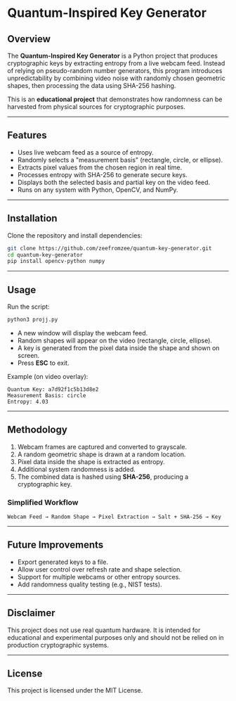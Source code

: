 # Quantum-Inspired Key Generator

## Overview

The **Quantum-Inspired Key Generator** is a Python project that produces cryptographic keys by extracting entropy from a live webcam feed.
Instead of relying on pseudo-random number generators, this program introduces unpredictability by combining video noise with randomly chosen geometric shapes, then processing the data using SHA-256 hashing.

This is an **educational project** that demonstrates how randomness can be harvested from physical sources for cryptographic purposes.

---

## Features

* Uses live webcam feed as a source of entropy.
* Randomly selects a "measurement basis" (rectangle, circle, or ellipse).
* Extracts pixel values from the chosen region in real time.
* Processes entropy with SHA-256 to generate secure keys.
* Displays both the selected basis and partial key on the video feed.
* Runs on any system with Python, OpenCV, and NumPy.

---

## Installation

Clone the repository and install dependencies:

```bash
git clone https://github.com/zeefromzee/quantum-key-generator.git
cd quantum-key-generator
pip install opencv-python numpy
```

---

## Usage

Run the script:

```bash
python3 projj.py
```

* A new window will display the webcam feed.
* Random shapes will appear on the video (rectangle, circle, ellipse).
* A key is generated from the pixel data inside the shape and shown on screen.
* Press **ESC** to exit.

Example (on video overlay):

```
Quantum Key: a7d92f1c5b13d8e2
Measurement Basis: circle
Entropy: 4.03
```

---

## Methodology

1. Webcam frames are captured and converted to grayscale.
2. A random geometric shape is drawn at a random location.
3. Pixel data inside the shape is extracted as entropy.
4. Additional system randomness is added.
5. The combined data is hashed using **SHA-256**, producing a cryptographic key.

### Simplified Workflow

```
Webcam Feed → Random Shape → Pixel Extraction → Salt + SHA-256 → Key
```

---

## Future Improvements

* Export generated keys to a file.
* Allow user control over refresh rate and shape selection.
* Support for multiple webcams or other entropy sources.
* Add randomness quality testing (e.g., NIST tests).

---

## Disclaimer

This project does not use real quantum hardware.
It is intended for educational and experimental purposes only and should not be relied on in production cryptographic systems.

---

## License

This project is licensed under the MIT License.
